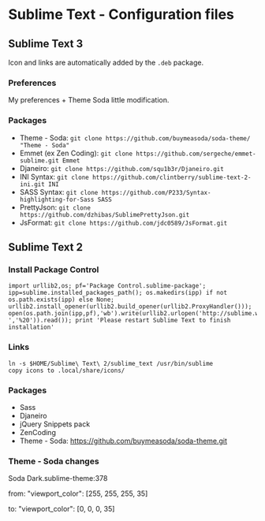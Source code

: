 Sublime Text - Configuration files
==================================

## Sublime Text 3

Icon and links are automatically added by the `.deb` package.

### Preferences
My preferences + Theme Soda little modification.

### Packages
- Theme - Soda: `git clone https://github.com/buymeasoda/soda-theme/ "Theme - Soda"`
- Emmet (ex Zen Coding): `git clone https://github.com/sergeche/emmet-sublime.git Emmet`
- Djaneiro: `git clone https://github.com/squ1b3r/Djaneiro.git`
- INI Syntax: `git clone https://github.com/clintberry/sublime-text-2-ini.git INI`
- SASS Syntax: `git clone https://github.com/P233/Syntax-highlighting-for-Sass SASS`
- PrettyJson: `git clone https://github.com/dzhibas/SublimePrettyJson.git`
- JsFormat: `git clone https://github.com/jdc0589/JsFormat.git`


## Sublime Text 2

### Install Package Control
    import urllib2,os; pf='Package Control.sublime-package'; ipp=sublime.installed_packages_path(); os.makedirs(ipp) if not os.path.exists(ipp) else None; urllib2.install_opener(urllib2.build_opener(urllib2.ProxyHandler())); open(os.path.join(ipp,pf),'wb').write(urllib2.urlopen('http://sublime.wbond.net/'+pf.replace(' ','%20')).read()); print 'Please restart Sublime Text to finish installation'

### Links
    ln -s $HOME/Sublime\ Text\ 2/sublime_text /usr/bin/sublime
    copy icons to .local/share/icons/

### Packages
- Sass
- Djaneiro
- jQuery Snippets pack
- ZenCoding
- Theme - Soda: https://github.com/buymeasoda/soda-theme.git

### Theme - Soda changes
Soda Dark.sublime-theme:378

from: "viewport_color": [255, 255, 255, 35]

to:   "viewport_color": [0, 0, 0, 35]
